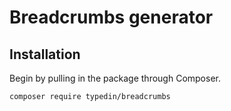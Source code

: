 # Breadcrumbs generator

## Installation

Begin by pulling in the package through Composer.

```bash
composer require typedin/breadcrumbs
```
